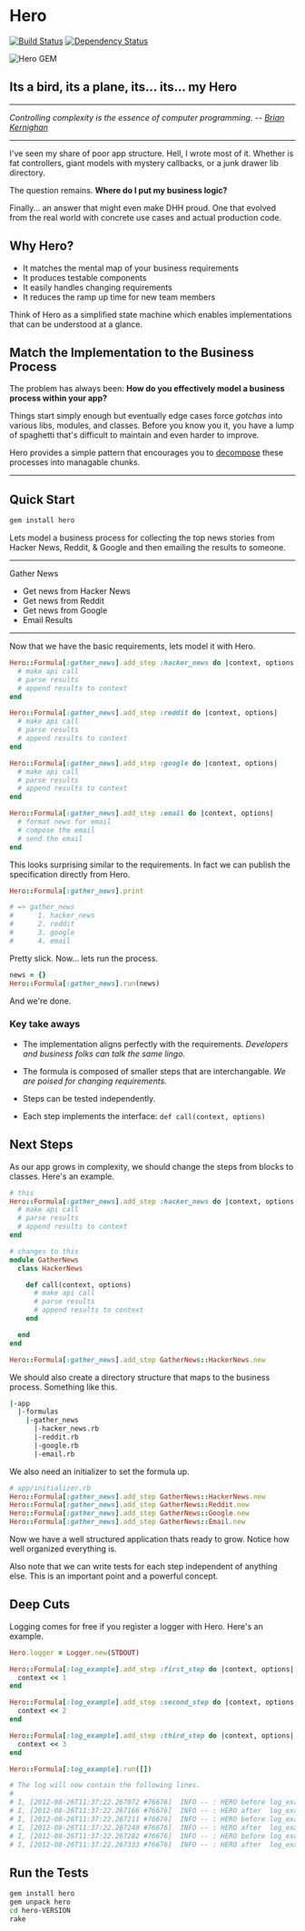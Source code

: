 # Hero

[![Build Status](https://travis-ci.org/hopsoft/hero.png)](https://travis-ci.org/hopsoft/hero)
[![Dependency Status](https://gemnasium.com/hopsoft/hero.png)](https://gemnasium.com/hopsoft/hero)

![Hero GEM](http://hopsoft.github.com/hero/images/hero.jpg)

## Its a bird, its a plane, its... its... my Hero

---

*Controlling complexity is the essence of computer programming. -- [Brian Kernighan](http://en.wikipedia.org/wiki/Brian_Kernighan)*

---

I've seen my share of poor app structure.
Hell, I wrote most of it.
Whether is fat controllers, giant models with mystery callbacks, or a junk drawer lib directory.

The question remains. **Where do I put my business logic?**

Finally... an answer that might even make DHH proud.
One that evolved from the real world with concrete use cases and actual production code.

## Why Hero?

* It matches the mental map of your business requirements
* It produces testable components
* It easily handles changing requirements
* It reduces the ramp up time for new team members

Think of Hero as a simplified state machine which enables implementations that can be understood at a glance.

## Match the Implementation to the Business Process

The problem has always been: **How do you effectively model a business process within your app?**

Things start simply enough but eventually edge cases force *gotchas* into
various libs, modules, and classes. Before you know you it,
you have a lump of spaghetti that's difficult to maintain and even harder to improve.

Hero provides a simple pattern that encourages you to
<a href="http://en.wikipedia.org/wiki/Decomposition_(computer_science)">decompose</a>
these processes into managable chunks.

---

## Quick Start

```bash
gem install hero
```

Lets model a business process for collecting the top news stories from Hacker News, Reddit, & Google and then emailing the results to someone.

---

Gather News

- Get news from Hacker News
- Get news from Reddit
- Get news from Google
- Email Results

---

Now that we have the basic requirements, lets model it with Hero.

```ruby
Hero::Formula[:gather_news].add_step :hacker_news do |context, options|
  # make api call
  # parse results
  # append results to context
end

Hero::Formula[:gather_news].add_step :reddit do |context, options|
  # make api call
  # parse results
  # append results to context
end

Hero::Formula[:gather_news].add_step :google do |context, options|
  # make api call
  # parse results
  # append results to context
end

Hero::Formula[:gather_news].add_step :email do |context, options|
  # format news for email
  # compose the email
  # send the email
end
```

This looks surprising similar to the requirements.
In fact we can publish the specification directly from Hero.

```ruby
Hero::Formula[:gather_news].print

# => gather_news
#      1. hacker_news
#      2. reddit
#      3. google
#      4. email
```

Pretty slick.
Now... lets run the process.

```ruby
news = {}
Hero::Formula[:gather_news].run(news)
```

And we're done.

### Key take aways

- The implementation aligns perfectly with the requirements.
  *Developers and business folks can talk the same lingo.*

- The formula is composed of smaller steps that are interchangable.
  *We are poised for changing requirements.*

- Steps can be tested independently.

- Each step implements the interface: `def call(context, options)`


## Next Steps

As our app grows in complexity, we should change the steps from blocks to classes.
Here's an example.

```ruby
# this
Hero::Formula[:gather_news].add_step :hacker_news do |context, options|
  # make api call
  # parse results
  # append results to context
end

# changes to this
module GatherNews
  class HackerNews

    def call(context, options)
      # make api call
      # parse results
      # append results to context
    end

  end
end

Hero::Formula[:gather_news].add_step GatherNews::HackerNews.new
```

We should also create a directory structure that maps to the business process.
Something like this.

```bash
|-app
  |-formulas
    |-gather_news
      |-hacker_news.rb
      |-reddit.rb
      |-google.rb
      |-email.rb
```

We also need an initializer to set the formula up.

```ruby
# app/initializer.rb
Hero::Formula[:gather_news].add_step GatherNews::HackerNews.new
Hero::Formula[:gather_news].add_step GatherNews::Reddit.new
Hero::Formula[:gather_news].add_step GatherNews::Google.new
Hero::Formula[:gather_news].add_step GatherNews::Email.new
```

Now we have a well structured application thats ready to grow.
Notice how well organized everything is.

Also note that we can write tests for each step independent of anything else.
This is an important point and a powerful concept.

## Deep Cuts

Logging comes for free if you register a logger with Hero. Here's an example.

```ruby
Hero.logger = Logger.new(STDOUT)

Hero::Formula[:log_example].add_step :first_step do |context, options|
  context << 1
end

Hero::Formula[:log_example].add_step :second_step do |context, options|
  context << 2
end

Hero::Formula[:log_example].add_step :third_step do |context, options|
  context << 3
end

Hero::Formula[:log_example].run([])

# The log will now contain the following lines.
#
# I, [2012-08-26T11:37:22.267072 #76676]  INFO -- : HERO before log_example -> first_step Context: [] Options: {}
# I, [2012-08-26T11:37:22.267166 #76676]  INFO -- : HERO after  log_example -> first_step Context: [1] Options: {}
# I, [2012-08-26T11:37:22.267211 #76676]  INFO -- : HERO before log_example -> second_step Context: [1] Options: {}
# I, [2012-08-26T11:37:22.267248 #76676]  INFO -- : HERO after  log_example -> second_step Context: [1, 2] Options: {}
# I, [2012-08-26T11:37:22.267282 #76676]  INFO -- : HERO before log_example -> third_step Context: [1, 2] Options: {}
# I, [2012-08-26T11:37:22.267333 #76676]  INFO -- : HERO after  log_example -> third_step Context: [1, 2, 3] Options: {}
```

## Run the Tests

```bash
gem install hero
gem unpack hero
cd hero-VERSION
rake
```
